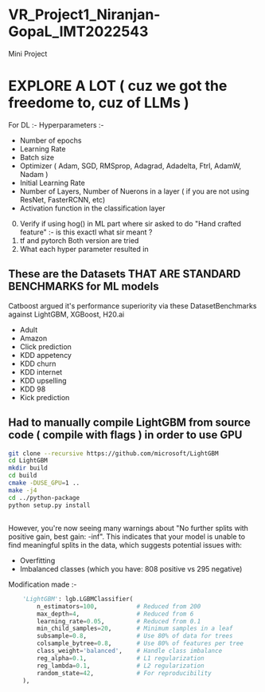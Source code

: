 # VR_Project1_Niranjan-GopaL_IMT2022543
Mini Project


# EXPLORE A LOT ( cuz we got the freedome to, cuz of LLMs )


For DL :-
Hyperparameters :-
- Number of epochs
- Learning Rate
- Batch size
- Optimizer ( Adam, SGD, RMSprop, Adagrad, Adadelta, Ftrl, AdamW, Nadam  )
- Initial Learning Rate
- Number of Layers, Number of Nuerons in a layer ( if you are not using ResNet, FasterRCNN, etc)
- Activation function in the classification layer



0. Verify if using hog() in ML part where sir asked to do "Hand crafted feature" :- is this exactl what sir meant ?
1. tf and pytorch Both version are tried
2. What each hyper parameter resulted in 



## These are the Datasets THAT ARE STANDARD BENCHMARKS for ML models

Catboost argued it's performance superiority via these DatasetBenchmarks against LightGBM, XGBoost, H20.ai

- Adult
- Amazon
- Click prediction
- KDD appetency
- KDD churn
- KDD internet
- KDD upselling
- KDD 98
- Kick prediction



## Had to manually compile LightGBM from source code ( compile with flags ) in order to use GPU

```sh
git clone --recursive https://github.com/microsoft/LightGBM
cd LightGBM
mkdir build
cd build
cmake -DUSE_GPU=1 ..
make -j4
cd ../python-package
python setup.py install
```

## 

However, you're now seeing many warnings about "No further splits with positive gain, best gain: -inf". 
This indicates that your model is unable to find meaningful splits in the data, which suggests potential issues with:
- Overfitting
- Imbalanced classes (which you have: 808 positive vs 295 negative)


Modification made :-
```py
    'LightGBM': lgb.LGBMClassifier(
        n_estimators=100,           # Reduced from 200
        max_depth=4,                # Reduced from 6 
        learning_rate=0.05,         # Reduced from 0.1
        min_child_samples=20,       # Minimum samples in a leaf
        subsample=0.8,              # Use 80% of data for trees
        colsample_bytree=0.8,       # Use 80% of features per tree
        class_weight='balanced',    # Handle class imbalance
        reg_alpha=0.1,              # L1 regularization
        reg_lambda=0.1,             # L2 regularization
        random_state=42,            # For reproducibility
    ),
```